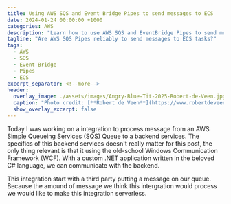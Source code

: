```yaml
---
title: Using AWS SQS and Event Bridge Pipes to send messages to ECS
date: 2024-01-24 00:00:00 +1000
categories: AWS
description: "Learn how to use AWS SQS and EventBridge Pipes to send messages to ECS."
tagline: "Are AWS SQS Pipes reliably to send messages to ECS tasks?"
tags:
  - AWS
  - SQS
  - Event Bridge
  - Pipes
  - ECS
excerpt_separator: <!--more-->
header:
  overlay_image: ./assets/images/Angry-Blue-Tit-2025-Robert-de-Veen.jpg
  caption: "Photo credit: [**Robert de Veen**](https://www.robertdeveen.com)"
  show_overlay_excerpt: false
---
```


Today I was working on a integration to process message from an AWS Simple Queueing Services (SQS) Queue to a backend services. The specifics of this backend services doesn't really matter for this post, the only thing relevant is that it using the old-school Windows Communication Framework (WCF). With a custom .NET application written in the beloved C# language, we can communicate with the backend. 

This integration start with a third party putting a message on our queue. Because the amound of message we think this intergration would process we would like to make this integration serverless.